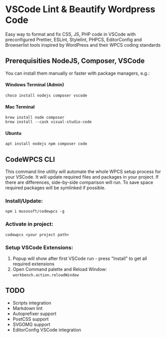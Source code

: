 # VSCode Lint & Beautify Wordpress Code
Easy way to format and fix CSS, JS, PHP code in VSCode with preconfigured Prettier, ESLint, Stylelint, PHPCS, EditorConfig and Browserlist tools inspired by WordPress and their WPCS coding standards

## Prerequisities NodeJS, Composer, VSCode
You can install them manually or faster with package managers, e.g.:
#### Windows Terminal (Admin)
```
choco install nodejs composer vscode
```

#### Mac Terminal
```
brew install node composer
brew install --cask visual-studio-code
```

#### Ubuntu 
```
apt install nodejs npm composer code
```

## CodeWPCS CLI
This command line utility will automate the whole WPCS setup process for your VSCode. It will update required files and packages in your project. If there are differences, side-by-side comparison will run. To save space required packages will be symlinked if possible.

### Install/Update:
```
npm i musosoft/codewpcs -g
```

### Activate in project:
```
codewpcs <your project path>
```

### Setup VSCode Extensions:
1. Popup will show after first VSCode run - press "Install" to get all required extensions
2. Open Command palette and Reload Window: ```workbench.action.reloadWindow```

## TODO
- Scripts integration
- Markdown lint
- Autoprefixer support
- PostCSS support
- SVGOMG support
- EditorConfig VSCode integration
